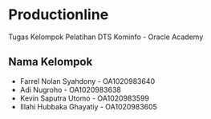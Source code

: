 # Productionline
Tugas Kelompok Pelatihan DTS Kominfo - Oracle Academy

## Nama Kelompok
- Farrel Nolan Syahdony - OA1020983640
- Adi Nugroho - OA1020983638
- Kevin Saputra Utomo - OA1020983599
- Illahi Hubbaka Ghayatiy - OA1020983605
